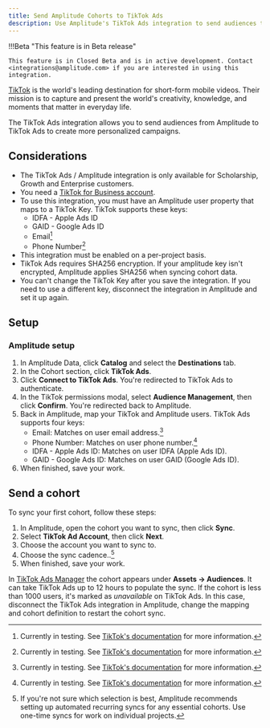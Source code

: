 ```yaml
---
title: Send Amplitude Cohorts to TikTok Ads
description: Use Amplitude's TikTok Ads integration to send audiences to TikTok Ads to create more peronalized campaigns.
---
```


!!!Beta "This feature is in Beta release"

    This feature is in Closed Beta and is in active development. Contact <integrations@amplitude.com> if you are interested in using this integration.

[TikTok](https://www.tiktok.com/) is the world's leading destination for short-form mobile videos. Their mission is to capture and present the world's creativity, knowledge, and moments that matter in everyday life.

The TikTok Ads integration allows you to send audiences from Amplitude to TikTok Ads to create more personalized campaigns. 

## Considerations

- The TikTok Ads / Amplitude integration is only available for Scholarship, Growth and Enterprise customers.
- You need a [TikTok for Business account](https://getstarted.tiktok.com/). 
- To use this integration, you must have an Amplitude user property that maps to a TikTok Key. TikTok supports these keys:
    - IDFA - Apple Ads ID
    - GAID - Google Ads ID
    - Email[^1]
    - Phone Number[^1]
- This integration must be enabled on a per-project basis.
- TikTok Ads requires SHA256 encryption. If your amplitude key isn't encrypted, Amplitude applies SHA256 when syncing cohort data. 
- You can't change the TikTok Key after you save the integration. If you need to use a different key, disconnect the integration in Amplitude and set it up again.

[^1]: Currently in testing. See [TikTok's documentation](https://ads.tiktok.com/marketing_api/docs?id=1701890985340929) for more information.

## Setup

### Amplitude setup

1. In Amplitude Data, click **Catalog** and select the **Destinations** tab.
2. In the Cohort section, click **TikTok Ads**.
3. Click **Connect to TikTok Ads**. You're redirected to TikTok Ads to authenticate.
4. In the TikTok permissions modal, select **Audience Management**, then click **Confirm**. You're redirected back to Amplitude.
5. Back in Amplitude, map your TikTok and Amplitude users. TikTok Ads supports four keys:
   - Email: Matches on user email address.[^1]
   - Phone Number: Matches on user phone number.[^1]
   - IDFA - Apple Ads ID: Matches on user IDFA (Apple Ads ID).
   - GAID - Google Ads ID: Matches on user GAID (Google Ads ID).
6. When finished, save your work.

## Send a cohort

To sync your first cohort, follow these steps:

1. In Amplitude, open the cohort you want to sync, then click **Sync**.
2. Select **TikTok Ad Account**, then click **Next**.
3. Choose the account you want to sync to.
4. Choose the sync cadence..[^2]
5. When finished, save your work.
[^2]: If you're not sure which selection is best, Amplitude recommends setting up automated recurring syncs for any essential cohorts. Use one-time syncs for work on individual projects.

In [TikTok Ads Manager](https://ads.tiktok.com/i18n/dashboard) the cohort appears under **Assets → Audiences**. It can take TikTok Ads up to 12 hours to populate the sync. If the cohort is less than 1000 users, it's marked as *unavailable* on TikTok Ads. In this case, disconnect the TikTok Ads integration in Amplitude, change the mapping and cohort definition to restart the cohort sync.
